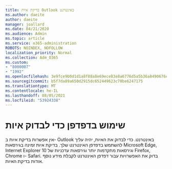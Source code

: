 ```yaml
---
title: בדיקת איות Outlook באינטרנט
ms.author: daeite
author: daeite
manager: joallard
ms.date: 04/21/2020
ms.audience: Admin
ms.topic: article
ms.service: o365-administration
ROBOTS: NOINDEX, NOFOLLOW
localization_priority: Normal
ms.collection: Adm_O365
ms.custom:
- "8000007"
- "1992"
ms.openlocfilehash: 3e9fce9b0d1d1a8f88a8e69ece83e8a6776d5a5b36a8490676e274b23741052f
ms.sourcegitcommit: b5f7da89a650d2915dc652449623c78be6247175
ms.translationtype: MT
ms.contentlocale: he-IL
ms.lasthandoff: 08/05/2021
ms.locfileid: "53924338"
---
```

# <a name="use-your-browser-to-check-spelling"></a>שימוש בדפדפן כדי לבדוק איות

אין אפשרות בדיקת איות ב- Outlook באינטרנט. כדי לבדוק את האיות, יהיה עליך להשתמש בדפדפן האינטרנט שלך. בדיקת איות זמינה בגירסאות Microsoft Edge, Internet Explorer 10 וגירסאות מתקדמות יותר וגירסאות עדכניות של Firefox, Chrome ו- Safari. בדוק את האפשרויות עבור דפדפן האינטרנט לקבלת מידע נוסף אודות בדיקת האיות.